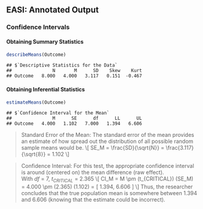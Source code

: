 
## EASI: Annotated Output

### Confidence Intervals

#### Obtaining Summary Statistics

```r
describeMeans(Outcome)
```

```
## $`Descriptive Statistics for the Data`
##               N       M      SD    Skew    Kurt
## Outcome   8.000   4.000   3.117   0.151  -0.467
```

#### Obtaining Inferential Statistics

```r
estimateMeans(Outcome)
```

```
## $`Confidence Interval for the Mean`
##               M      SE      df      LL      UL
## Outcome   4.000   1.102   7.000   1.394   6.606
```

> Standard Error of the Mean: The standard error of the mean provides an estimate of how spread out the distribution of all possible random sample means would be.
> \\[ SE_M = \frac{SD}{\sqrt{N}} = \frac{3.117}{\sqrt{8}} = 1.102 \\]

> Confidence Interval: For this test, the appropriate confidence interval is around (centered on) the mean difference (raw effect).  
> With *df* = 7, *t<sub>CRITICAL</sub>* = 2.365
> \\[ CI_M = M \pm (t_{CRITICAL}) (SE_M) = 4.000 \pm (2.365) (1.102) = [ 1.394, 6.606 ] \\]
> Thus, the researcher concludes that the true population mean is somewhere between 1.394 and 6.606 (knowing that the estimate could be incorrect).
